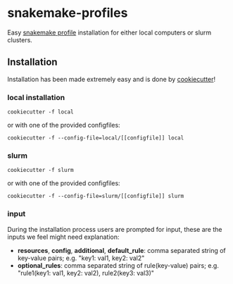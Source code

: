 # snakemake-profiles
Easy [snakemake profile](https://snakemake.readthedocs.io/en/stable/executable.html#profiles) installation for either local computers or slurm clusters. 

## Installation
Installation has been made extremely easy and is done by [cookiecutter](https://cookiecutter.readthedocs.io/en/latest/)! 

### local installation
`cookiecutter -f local`

or with one of the provided configfiles:

`cookiecutter -f --config-file=local/[[configfile]] local`

### slurm
`cookiecutter -f slurm`

or with one of the provided configfiles:

`cookiecutter -f --config-file=slurm/[[configfile]] slurm`

### input
During the installation process users are prompted for input, these are the inputs we feel might need explanation:
- **resources**, **config**, **additional**, **default_rule**: comma separated string of key-value pairs; e.g. "key1: val1, key2: val2"
- **optional_rules**: comma separated string of rule(key-value) pairs; e.g. "rule1(key1: val1, key2: val2), rule2(key3: val3)"
